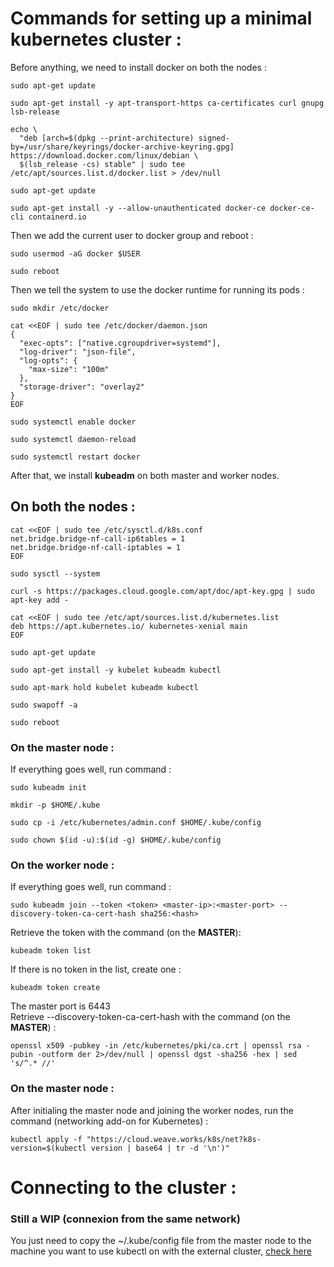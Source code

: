 # Commands for setting up a minimal kubernetes cluster :

Before anything, we need to install docker on both the nodes :

```
sudo apt-get update
```

```
sudo apt-get install -y apt-transport-https ca-certificates curl gnupg lsb-release
```

```
echo \
  "deb [arch=$(dpkg --print-architecture) signed-by=/usr/share/keyrings/docker-archive-keyring.gpg] https://download.docker.com/linux/debian \
  $(lsb_release -cs) stable" | sudo tee /etc/apt/sources.list.d/docker.list > /dev/null
```

```
sudo apt-get update
```

```
sudo apt-get install -y --allow-unauthenticated docker-ce docker-ce-cli containerd.io
```

Then we add the current user to docker group and reboot :

```
sudo usermod -aG docker $USER
```

```
sudo reboot
```

Then we tell the system to use the docker runtime for running its pods :

```
sudo mkdir /etc/docker
```

```
cat <<EOF | sudo tee /etc/docker/daemon.json
{
  "exec-opts": ["native.cgroupdriver=systemd"],
  "log-driver": "json-file",
  "log-opts": {
    "max-size": "100m"
  },
  "storage-driver": "overlay2"
}
EOF
```

```
sudo systemctl enable docker
```

```
sudo systemctl daemon-reload
```

```
sudo systemctl restart docker
```

After that, we install **kubeadm** on both master and worker nodes.

## On both the nodes :

```
cat <<EOF | sudo tee /etc/sysctl.d/k8s.conf
net.bridge.bridge-nf-call-ip6tables = 1
net.bridge.bridge-nf-call-iptables = 1
EOF
```

```
sudo sysctl --system
```

```
curl -s https://packages.cloud.google.com/apt/doc/apt-key.gpg | sudo apt-key add -
```

```
cat <<EOF | sudo tee /etc/apt/sources.list.d/kubernetes.list
deb https://apt.kubernetes.io/ kubernetes-xenial main
EOF
```

```
sudo apt-get update
```

```
sudo apt-get install -y kubelet kubeadm kubectl
```

```
sudo apt-mark hold kubelet kubeadm kubectl
```

```
sudo swapoff -a
```

```
sudo reboot
```

### On the master node :

If everything goes well, run command :

```
sudo kubeadm init
```

```
mkdir -p $HOME/.kube
```

```
sudo cp -i /etc/kubernetes/admin.conf $HOME/.kube/config
```

```
sudo chown $(id -u):$(id -g) $HOME/.kube/config
```

### On the worker node :

If everything goes well, run command :

```
sudo kubeadm join --token <token> <master-ip>:<master-port> --discovery-token-ca-cert-hash sha256:<hash>
```

Retrieve the token with the command (on the **MASTER**):

```
kubeadm token list
```

If there is no token in the list, create one :

```
kubeadm token create
```

The master port is 6443  
Retrieve --discovery-token-ca-cert-hash with the command (on the **MASTER**) :

```
openssl x509 -pubkey -in /etc/kubernetes/pki/ca.crt | openssl rsa -pubin -outform der 2>/dev/null | openssl dgst -sha256 -hex | sed 's/^.* //'
```

### On the master node :

After initialing the master node and joining the worker nodes, run the command (networking add-on for Kubernetes) :

```
kubectl apply -f "https://cloud.weave.works/k8s/net?k8s-version=$(kubectl version | base64 | tr -d '\n')"
```

# Connecting to the cluster :

### Still a WIP (connexion from the same network)

You just need to copy the ~/.kube/config file from the master node to the machine you want to use kubectl on with the external cluster, [check here](https://medium.com/@raj10x/configure-local-kubectl-to-access-remote-kubernetes-cluster-ee78feff2d6d)
